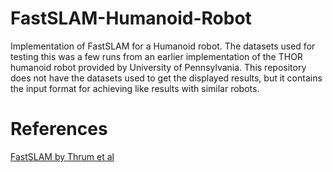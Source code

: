 # FastSLAM-Humanoid-Robot
Implementation of FastSLAM for a Humanoid robot.  The datasets used for testing this was a few runs from an earlier implementation of the THOR humanoid robot provided by University of Pennsylvania.  This repository does not have the datasets used to get the displayed results, but it contains the input format for achieving like results with similar robots.

# References
[FastSLAM by Thrum et al](https://ai.stanford.edu/~koller/Papers/Thrun+al:04b.pdf "FastSLAM")
